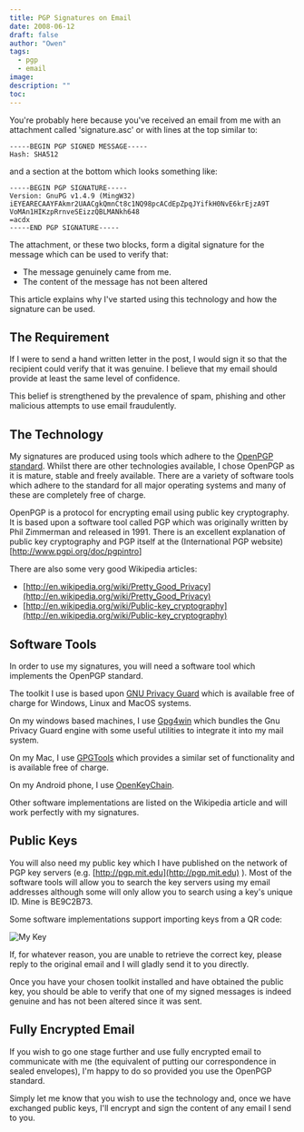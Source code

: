 ```yaml
---
title: PGP Signatures on Email
date: 2008-06-12
draft: false
author: "Owen"
tags:
  - pgp
  - email
image:
description: ""
toc: 
---
```


You're probably here because you've received an email from me with an attachment called 'signature.asc' or with lines at the top similar to:

    -----BEGIN PGP SIGNED MESSAGE-----
    Hash: SHA512

and a section at the bottom which looks something like:

    -----BEGIN PGP SIGNATURE-----
    Version: GnuPG v1.4.9 (MingW32)
    iEYEARECAAYFAkmr2UAACgkQmnCt8c1NQ98pcACdEpZpqJYifkH0NvE6krEjzA9T
    VoMAn1HIKzpRrnveSEizzQBLMANkh648
    =acdx
    -----END PGP SIGNATURE-----

The attachment, or these two blocks, form a digital signature for the message which can be used to verify that:

* The message genuinely came from me.
* The content of the message has not been altered

This article explains why I've started using this technology and how the signature can be used.

## The Requirement

If I were to send a hand written letter in the post, I would sign it so that the recipient could verify that it was genuine. I believe that my email should provide at least the same level of confidence.

This belief is strengthened by the prevalence of spam, phishing and other malicious attempts to use email fraudulently.

## The Technology

My signatures are produced using tools which adhere to the [OpenPGP standard](http://www.openpgp.org). Whilst there are other technologies available, I chose OpenPGP as it is mature, stable and freely available. There are a variety of software tools which adhere to the standard for all major operating systems and many of these are completely free of charge.

OpenPGP is a protocol for encrypting email using public key cryptography. It is based upon a software tool called PGP which was originally written by Phil Zimmerman and released in 1991. There is an excellent explanation of public key cryptography and PGP itself at the (International PGP website)[http://www.pgpi.org/doc/pgpintro]

There are also some very good Wikipedia articles:

* [http://en.wikipedia.org/wiki/Pretty_Good_Privacy](http://en.wikipedia.org/wiki/Pretty_Good_Privacy)
* [http://en.wikipedia.org/wiki/Public-key_cryptography](http://en.wikipedia.org/wiki/Public-key_cryptography)

## Software Tools

In order to use my signatures, you will need a software tool which implements the OpenPGP standard.

The toolkit I use is based upon [GNU Privacy Guard](http://www.gnupg.org) which is available free of charge for Windows, Linux and MacOS systems.

On my windows based machines, I use [Gpg4win](http://www.gpg4win.org) which bundles the Gnu Privacy Guard engine with some useful utilities to integrate it into my mail system.

On my Mac, I use [GPGTools](https://gpgtools.org) which provides a similar set of functionality and is available free of charge.

On my Android phone, I use [OpenKeyChain](https://www.openkeychain.org/).

Other software implementations are listed on the Wikipedia article and will work perfectly with my signatures.

## Public Keys

You will also need my public key which I have published on the network of PGP key servers (e.g. [http://pgp.mit.edu](http://pgp.mit.edu) ). Most of the software tools will allow you to search the key servers using my email addresses although some will only allow you to search using a key's unique ID. Mine is BE9C2B73.

Some software implementations support importing keys from a QR code:

![My Key]({static}/images/be9c2b73.svg)

If, for whatever reason, you are unable to retrieve the correct key, please reply to the original email and I will gladly send it to you directly.

Once you have your chosen toolkit installed and have obtained the public key, you should be able to verify that one of my signed messages is indeed genuine and has not been altered since it was sent.

## Fully Encrypted Email

If you wish to go one stage further and use fully encrypted email to communicate with me (the equivalent of putting our correspondence in sealed envelopes), I'm happy to do so provided you use the OpenPGP standard.

Simply let me know that you wish to use the technology and, once we have exchanged public keys, I'll encrypt and sign the content of any email I send to you.
